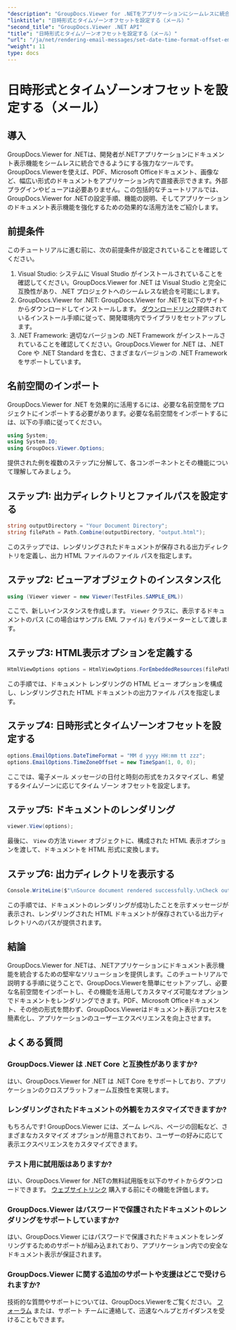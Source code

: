```yaml
---
"description": "GroupDocs.Viewer for .NETをアプリケーションにシームレスに統合することで、強力なドキュメント表示機能を実現できます。カスタマイズ可能なオプションでユーザーエクスペリエンスを向上できます。"
"linktitle": "日時形式とタイムゾーンオフセットを設定する（メール）"
"second_title": "GroupDocs.Viewer .NET API"
"title": "日時形式とタイムゾーンオフセットを設定する（メール）"
"url": "/ja/net/rendering-email-messages/set-date-time-format-offset-email/"
"weight": 11
type: docs
---
```

# 日時形式とタイムゾーンオフセットを設定する（メール）


## 導入
GroupDocs.Viewer for .NETは、開発者が.NETアプリケーションにドキュメント表示機能をシームレスに統合できるようにする強力なツールです。GroupDocs.Viewerを使えば、PDF、Microsoft Officeドキュメント、画像など、幅広い形式のドキュメントをアプリケーション内で直接表示できます。外部プラグインやビューアは必要ありません。この包括的なチュートリアルでは、GroupDocs.Viewer for .NETの設定手順、機能の説明、そしてアプリケーションのドキュメント表示機能を強化するための効果的な活用方法をご紹介します。
## 前提条件
このチュートリアルに進む前に、次の前提条件が設定されていることを確認してください。
1. Visual Studio: システムに Visual Studio がインストールされていることを確認してください。GroupDocs.Viewer for .NET は Visual Studio と完全に互換性があり、.NET プロジェクトへのシームレスな統合を可能にします。
2. GroupDocs.Viewer for .NET: GroupDocs.Viewer for .NETを以下のサイトからダウンロードしてインストールします。 [ダウンロードリンク](https://releases.groupdocs.com/viewer/net/)提供されているインストール手順に従って、開発環境内でライブラリをセットアップします。
3. .NET Framework: 適切なバージョンの .NET Framework がインストールされていることを確認してください。GroupDocs.Viewer for .NET は、.NET Core や .NET Standard を含む、さまざまなバージョンの .NET Framework をサポートしています。

## 名前空間のインポート
GroupDocs.Viewer for .NET を効果的に活用するには、必要な名前空間をプロジェクトにインポートする必要があります。必要な名前空間をインポートするには、以下の手順に従ってください。

```csharp
using System;
using System.IO;
using GroupDocs.Viewer.Options;
```


提供された例を複数のステップに分解して、各コンポーネントとその機能について理解してみましょう。
## ステップ1: 出力ディレクトリとファイルパスを設定する
```csharp
string outputDirectory = "Your Document Directory";
string filePath = Path.Combine(outputDirectory, "output.html");
```
このステップでは、レンダリングされたドキュメントが保存される出力ディレクトリを定義し、出力 HTML ファイルのファイル パスを指定します。
## ステップ2: ビューアオブジェクトのインスタンス化
```csharp
using (Viewer viewer = new Viewer(TestFiles.SAMPLE_EML))
```
ここで、新しいインスタンスを作成します。 `Viewer` クラスに、表示するドキュメントのパス (この場合はサンプル EML ファイル) をパラメーターとして渡します。
## ステップ3: HTML表示オプションを定義する
```csharp
HtmlViewOptions options = HtmlViewOptions.ForEmbeddedResources(filePath);
```
この手順では、ドキュメント レンダリングの HTML ビュー オプションを構成し、レンダリングされた HTML ドキュメントの出力ファイル パスを指定します。
## ステップ4: 日時形式とタイムゾーンオフセットを設定する
```csharp
options.EmailOptions.DateTimeFormat = "MM d yyyy HH:mm tt zzz";
options.EmailOptions.TimeZoneOffset = new TimeSpan(1, 0, 0);
```
ここでは、電子メール メッセージの日付と時刻の形式をカスタマイズし、希望するタイムゾーンに応じてタイム ゾーン オフセットを設定します。
## ステップ5: ドキュメントのレンダリング
```csharp
viewer.View(options);
```
最後に、 `View` の方法 `Viewer` オブジェクトに、構成された HTML 表示オプションを渡して、ドキュメントを HTML 形式に変換します。
## ステップ6: 出力ディレクトリを表示する
```csharp
Console.WriteLine($"\nSource document rendered successfully.\nCheck output in {outputDirectory}.");
```
この手順では、ドキュメントのレンダリングが成功したことを示すメッセージが表示され、レンダリングされた HTML ドキュメントが保存されている出力ディレクトリへのパスが提供されます。

## 結論
GroupDocs.Viewer for .NETは、.NETアプリケーションにドキュメント表示機能を統合するための堅牢なソリューションを提供します。このチュートリアルで説明する手順に従うことで、GroupDocs.Viewerを簡単にセットアップし、必要な名前空間をインポートし、その機能を活用してカスタマイズ可能なオプションでドキュメントをレンダリングできます。PDF、Microsoft Officeドキュメント、その他の形式を問わず、GroupDocs.Viewerはドキュメント表示プロセスを簡素化し、アプリケーションのユーザーエクスペリエンスを向上させます。
## よくある質問
### GroupDocs.Viewer は .NET Core と互換性がありますか?
はい、GroupDocs.Viewer for .NET は .NET Core をサポートしており、アプリケーションのクロスプラットフォーム互換性を実現します。
### レンダリングされたドキュメントの外観をカスタマイズできますか?
もちろんです! GroupDocs.Viewer には、ズーム レベル、ページの回転など、さまざまなカスタマイズ オプションが用意されており、ユーザーの好みに応じて表示エクスペリエンスをカスタマイズできます。
### テスト用に試用版はありますか?
はい、GroupDocs.Viewer for .NETの無料試用版を以下のサイトからダウンロードできます。 [ウェブサイトリンク](https://releases.groupdocs.com/viewer/net/) 購入する前にその機能を評価します。
### GroupDocs.Viewer はパスワードで保護されたドキュメントのレンダリングをサポートしていますか?
はい、GroupDocs.Viewer にはパスワードで保護されたドキュメントをレンダリングするためのサポートが組み込まれており、アプリケーション内での安全なドキュメント表示が保証されます。
### GroupDocs.Viewer に関する追加のサポートや支援はどこで受けられますか?
技術的な質問やサポートについては、GroupDocs.Viewerをご覧ください。 [フォーラム](https://forum.groupdocs.com/c/viewer/9) または、サポート チームに連絡して、迅速なヘルプとガイダンスを受けることもできます。